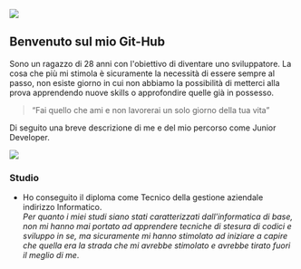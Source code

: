![](https://it.bloggif.com/tmp/3a9645080e14aabfe2719970d693eaf2/text.gif?1613641371)

## Benvenuto sul mio Git-Hub


Sono un ragazzo di 28 anni con l'obiettivo di diventare uno sviluppatore.
La cosa che più mi stimola è sicuramente la necessità di essere sempre al passo, non esiste giorno in cui non abbiamo la possibilità di metterci alla prova apprendendo nuove skills o approfondire quelle già in possesso.

>“Fai quello che ami e non lavorerai un solo giorno della tua vita”


Di seguito una breve descrizione di me e del mio percorso come Junior Developer.

![](https://i.pinimg.com/originals/76/da/56/76da56c64e2ef8ac0f4372be663c76cd.gif)

### Studio

- Ho conseguito il diploma come Tecnico della gestione aziendale indirizzo Informatico.<br>
    *Per quanto i miei studi siano stati caratterizzati dall'informatica di base, non mi hanno mai portato ad apprendere tecniche di stesura di codici e sviluppo in se, ma sicuramente mi hanno stimolato ad iniziare a capire che quella era la strada che mi avrebbe stimolato e avrebbe tirato fuori il meglio di me*.
